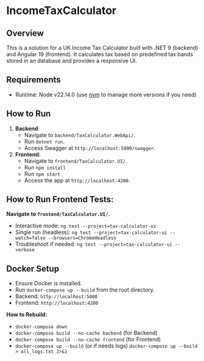 # IncomeTaxCalculator

## Overview
This is a solution for a UK Income Tax Calculator built with .NET 9 (backend) and Angular 19 (frontend).
It calculates tax based on predefined tax bands stored in an database and provides a responsive UI.

## Requirements
- Runtime: Node v22.14.0 (use [nvm](https://github.com/coreybutler/nvm-windows) to manage more versions if you need)

## How to Run
1. **Backend**:
   - Navigate to `backend/TaxCalculator.WebApi/`.
   - Run `dotnet run`.
   - Access Swagger at `http://localhost:5000/swagger`.
2. **Frontend**:
   - Navigate to `frontend/TaxCalculator.UI/`.
   - Run `npm install`
   - Run `npm start`
   - Access the app at `http://localhost:4200`.

## How to Run Frontend Tests:
   **Navigate to `frontend/TaxCalculator.UI/`.**  
   - Interactive mode: `ng test --project=tax-calculator-ui`
   - Single run (headless): `ng test --project=tax-calculator-ui --watch=false --browsers=ChromeHeadless`  
   - Troubleshoot if needed: `ng test --project=tax-calculator-ui --verbose`

## Docker Setup
   - Ensure Docker is installed.
   - Run `docker-compose up --build` from the root directory.
   - Backend: `http://localhost:5000`
   - Frontend: `http://localhost:4200`

   **How to Rebuild:**
   - `docker-compose down`
   - `docker-compose build --no-cache backend`	(for Backend)
   - `docker-compose build --no-cache frontend`		(for Frontend)
   - `docker-compose up --build`    (or if needs logs)     `docker-compose up --build > all_logs.txt 2>&1`